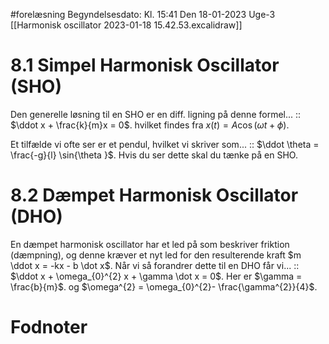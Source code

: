 #forelæsning 
Begyndelsesdato: Kl. 15:41  Den 18-01-2023   Uge-3
[[Harmonisk oscillator 2023-01-18 15.42.53.excalidraw]]
# 8.1 Simpel Harmonisk Oscillator (SHO)
Den generelle løsning til en SHO er en diff. ligning på denne formel... :: $\ddot x + \frac{k}{m}x = 0$. hvilket findes fra $x(t)=A \cos{(\omega t + \phi )}$.
<!--SR:!2023-01-31,4,270-->

Et tilfælde vi ofte ser er et pendul, hvilket vi skriver som... :: $\ddot \theta = \frac{-g}{l} \sin{\theta }$. Hvis du ser dette skal du tænke på en SHO.
<!--SR:!2023-01-31,4,270-->

# 8.2 Dæmpet Harmonisk Oscillator (DHO)

En dæmpet harmonisk oscillator har et led på som beskriver friktion (dæmpning), og denne kræver et nyt led for den resulterende kraft $m \ddot x = -kx - b \dot x$. Når vi så forandrer dette til en DHO får vi... :: $\ddot x + \omega_{0}^{2} x + \gamma \dot x = 0$. Her er $\gamma = \frac{b}{m}$. og $\omega^{2} = \omega_{0}^{2}- \frac{\gamma^{2}}{4}$.
<!--SR:!2023-01-31,4,270-->

# Fodnoter
